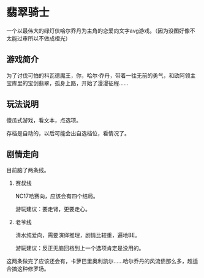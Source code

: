 # 翡翠骑士

一个以最伟大的绿灯侠哈尔乔丹为主角的恋爱向文字avg游戏。（因为~~没图~~好像不太能过审所以不做成橙光）

## 游戏简介

为了讨伐可怕的科瓦德魔王，你，哈尔·乔丹，带着一往无前的勇气，和欧阿领主宝库里的宝剑翡翠，孤身上路，开始了漫漫征程……

## 玩法说明

傻瓜式游戏，看文本，点选项。

存档是自动的，以后可能会出自选档位，看情况了。

## 剧情走向

目前脑了两条线。

1. 赛叔线

    NC17哈赛向，应该会有四个结局。

    游玩建议：要走肾，更要走心。

2. 老爷线

    清水纯爱向，需要演绎推理，剧情比较重，遍地BE。

    游玩建议：反正无脑回档到上一个选项肯定是没用的。

这两条做完了应该还会有，卡萝巴里奥利凯尔……哈尔乔丹的风流债那么多，超适合搞这种修罗场。

